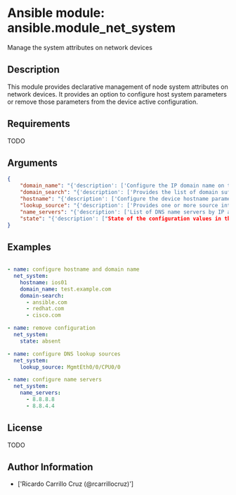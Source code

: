 # Ansible module: ansible.module_net_system


Manage the system attributes on network devices

## Description

This module provides declarative management of node system attributes on network devices.  It provides an option to configure host system parameters or remove those parameters from the device active configuration.

## Requirements

TODO

## Arguments

``` json
{
    "domain_name": "{'description': ['Configure the IP domain name on the remote device to the provided value. Value should be in the dotted name form and will be appended to the C(hostname) to create a fully-qualified domain name.']}",
    "domain_search": "{'description': ['Provides the list of domain suffixes to append to the hostname for the purpose of doing name resolution. This argument accepts a list of names and will be reconciled with the current active configuration on the running node.']}",
    "hostname": "{'description': ['Configure the device hostname parameter. This option takes an ASCII string value.']}",
    "lookup_source": "{'description': ['Provides one or more source interfaces to use for performing DNS lookups.  The interface provided in C(lookup_source) must be a valid interface configured on the device.']}",
    "name_servers": "{'description': ['List of DNS name servers by IP address to use to perform name resolution lookups.  This argument accepts either a list of DNS servers See examples.']}",
    "state": "{'description': ["State of the configuration values in the device's current active configuration.  When set to I(present), the values should be configured in the device active configuration and when set to I(absent) the values should not be in the device active configuration"], 'default': 'present', 'choices': ['present', 'absent']}",
}
```

## Examples


``` yaml

- name: configure hostname and domain name
  net_system:
    hostname: ios01
    domain_name: test.example.com
    domain-search:
      - ansible.com
      - redhat.com
      - cisco.com

- name: remove configuration
  net_system:
    state: absent

- name: configure DNS lookup sources
  net_system:
    lookup_source: MgmtEth0/0/CPU0/0

- name: configure name servers
  net_system:
    name_servers:
      - 8.8.8.8
      - 8.8.4.4

```

## License

TODO

## Author Information
  - ['Ricardo Carrillo Cruz (@rcarrillocruz)']
